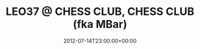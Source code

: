 ---
templateKey: event
guid: 0897334a-6eab-11ea-99c5-002590d1d1b0
date: 2012-07-14T23:00:00+00:00
eventTime: '11pm'
title: 'LEO37 @ CHESS CLUB, CHESS CLUB (fka MBar)'
artist: 'LEO37 @ CHESS CLUB'
city: Taipei
venue: CHESS CLUB (fka MBar)
group: LEO37
---